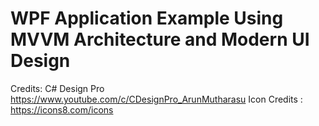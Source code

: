 # WPF Application Example Using MVVM Architecture and Modern UI Design





Credits: C# Design Pro https://www.youtube.com/c/CDesignPro_ArunMutharasu
         Icon Credits : https://icons8.com/icons
